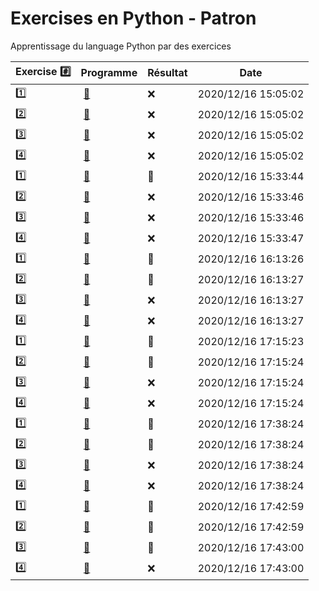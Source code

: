 # Exercises en Python - Patron

Apprentissage du language Python par des exercices

|  Exercise :hash:  |  Programme | Résultat | Date |
|-------------------|------------|----------|------|
| :one: | [:bookmark:](01/programme.py) | :x: | 2020/12/16 15:05:02 |
| :two: | [:bookmark:](02/programme.py) | :x: | 2020/12/16 15:05:02 |
| :three: | [:bookmark:](03/programme.py) | :x: | 2020/12/16 15:05:02 |
| :four: | [:bookmark:](04/programme.py) | :x: | 2020/12/16 15:05:02 |
| :one: | [:bookmark:](01/programme.py) | :tada: | 2020/12/16 15:33:44 |
| :two: | [:bookmark:](02/programme.py) | :x: | 2020/12/16 15:33:46 |
| :three: | [:bookmark:](03/programme.py) | :x: | 2020/12/16 15:33:46 |
| :four: | [:bookmark:](04/programme.py) | :x: | 2020/12/16 15:33:47 |
| :one: | [:bookmark:](01/programme.py) | :tada: | 2020/12/16 16:13:26 |
| :two: | [:bookmark:](02/programme.py) | :tada: | 2020/12/16 16:13:27 |
| :three: | [:bookmark:](03/programme.py) | :x: | 2020/12/16 16:13:27 |
| :four: | [:bookmark:](04/programme.py) | :x: | 2020/12/16 16:13:27 |
| :one: | [:bookmark:](01/programme.py) | :tada: | 2020/12/16 17:15:23 |
| :two: | [:bookmark:](02/programme.py) | :tada: | 2020/12/16 17:15:24 |
| :three: | [:bookmark:](03/programme.py) | :x: | 2020/12/16 17:15:24 |
| :four: | [:bookmark:](04/programme.py) | :x: | 2020/12/16 17:15:24 |
| :one: | [:bookmark:](01/programme.py) | :tada: | 2020/12/16 17:38:24 |
| :two: | [:bookmark:](02/programme.py) | :tada: | 2020/12/16 17:38:24 |
| :three: | [:bookmark:](03/programme.py) | :x: | 2020/12/16 17:38:24 |
| :four: | [:bookmark:](04/programme.py) | :x: | 2020/12/16 17:38:24 |
| :one: | [:bookmark:](01/programme.py) | :tada: | 2020/12/16 17:42:59 |
| :two: | [:bookmark:](02/programme.py) | :tada: | 2020/12/16 17:42:59 |
| :three: | [:bookmark:](03/programme.py) | :tada: | 2020/12/16 17:43:00 |
| :four: | [:bookmark:](04/programme.py) | :x: | 2020/12/16 17:43:00 |
